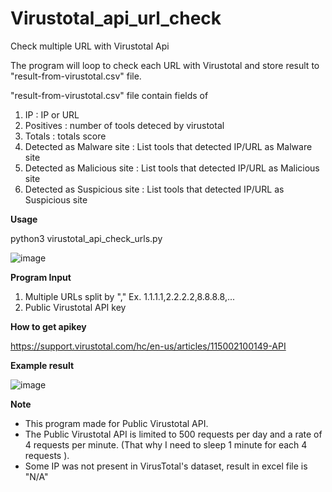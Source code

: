 # Virustotal_api_url_check
Check multiple URL with Virustotal Api

The program will loop to check each URL with Virustotal and store result to "result-from-virustotal.csv" file.

"result-from-virustotal.csv" file contain fields of

1. IP : IP or URL
2. Positives : number of tools deteced by virustotal
3. Totals : totals score
4. Detected as Malware site : List tools that detected IP/URL as Malware site
5. Detected as Malicious site : List tools that detected IP/URL as Malicious site
6. Detected as Suspicious site : List tools that detected IP/URL as Suspicious site

**Usage**

python3 virustotal_api_check_urls.py

![image](https://user-images.githubusercontent.com/70726596/125559042-4293be2c-e799-4838-aafe-3506c27a000f.png)


**Program Input**

1. Multiple URLs split by "," Ex. 1.1.1.1,2.2.2.2,8.8.8.8,...
2. Public Virustotal API key


**How to get apikey**

https://support.virustotal.com/hc/en-us/articles/115002100149-API


**Example result**

![image](https://user-images.githubusercontent.com/70726596/125560032-1365fd06-2608-47eb-85e5-128abe7129a8.png)


**Note**

- This program made for Public Virustotal API.
- The Public Virustotal API is limited to 500 requests per day and a rate of 4 requests per minute. (That why I need to sleep 1 minute for each 4 requests ).
- Some IP was not present in VirusTotal's dataset, result in excel file is "N/A"
